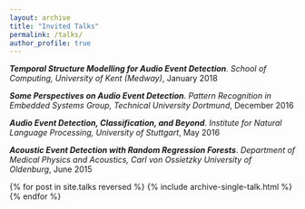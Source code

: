 ```yaml
---
layout: archive
title: "Invited Talks"
permalink: /talks/
author_profile: true
---
```


___Temporal Structure Modelling for Audio Event Detection___. *School of Computing, University of Kent (Medway)*, January 2018

___Some Perspectives on Audio Event Detection___. *Pattern Recognition in Embedded Systems Group, Technical University Dortmund*, December 2016

___Audio Event Detection, Classification, and Beyond___. *Institute for Natural Language Processing, University of Stuttgart*, May 2016

___Acoustic Event Detection with Random Regression Forests___. *Department of Medical Physics and Acoustics, Carl von Ossietzky University of Oldenburg*, June 2015


{% for post in site.talks reversed %}
  {% include archive-single-talk.html %}
{% endfor %}
